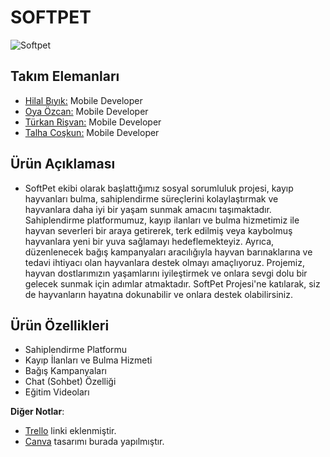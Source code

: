 
# **SOFTPET**
![Softpet](https://github.com/Hilalbiyik/SoftPet/assets/77548014/c0bbedd0-7bf5-4ffe-92bd-34536b4fc9ec)

## Takım Elemanları


- [Hilal Bıyık:](https://www.linkedin.com/in/hilalbıyık/) Mobile Developer
- [Oya Özcan:](https://www.linkedin.com/in/oya-özcan-b9521924a/) Mobile Developer
- [Türkan Rişvan:](https://www.linkedin.com/in/türkan-rişvan/) Mobile Developer
- [Talha Coşkun:](https://www.linkedin.com/in/talha-coşkun-a54647214/) Mobile Developer



## Ürün Açıklaması

- SoftPet ekibi olarak başlattığımız sosyal sorumluluk projesi, kayıp hayvanları bulma, sahiplendirme süreçlerini kolaylaştırmak ve hayvanlara daha iyi bir yaşam sunmak amacını taşımaktadır. Sahiplendirme platformumuz, kayıp ilanları ve bulma hizmetimiz ile hayvan severleri bir araya getirerek, terk edilmiş veya kaybolmuş hayvanlara yeni bir yuva sağlamayı hedeflemekteyiz. Ayrıca, düzenlenecek bağış kampanyaları aracılığıyla hayvan barınaklarına ve tedavi ihtiyacı olan hayvanlara destek olmayı amaçlıyoruz. Projemiz, hayvan dostlarımızın yaşamlarını iyileştirmek ve onlara sevgi dolu bir gelecek sunmak için adımlar atmaktadır. SoftPet Projesi'ne katılarak, siz de hayvanların hayatına dokunabilir ve onlara destek olabilirsiniz. 


## Ürün Özellikleri
- Sahiplendirme Platformu
- Kayıp İlanları ve Bulma Hizmeti
- Bağış Kampanyaları
- Chat (Sohbet) Özelliği
- Eğitim Videoları

**Diğer Notlar**:
  - [Trello](https://trello.com/invite/b/hXejgD2c/ATTI6a40d6837a73757b6630d18da653e7a51F90F70D/softpet) linki eklenmiştir.
  - [Canva](https://www.canva.com/design/DAF3_YskSuw/9-_7-v8AO2m76O1RpvBBHg/edit) tasarımı burada yapılmıştır. 





